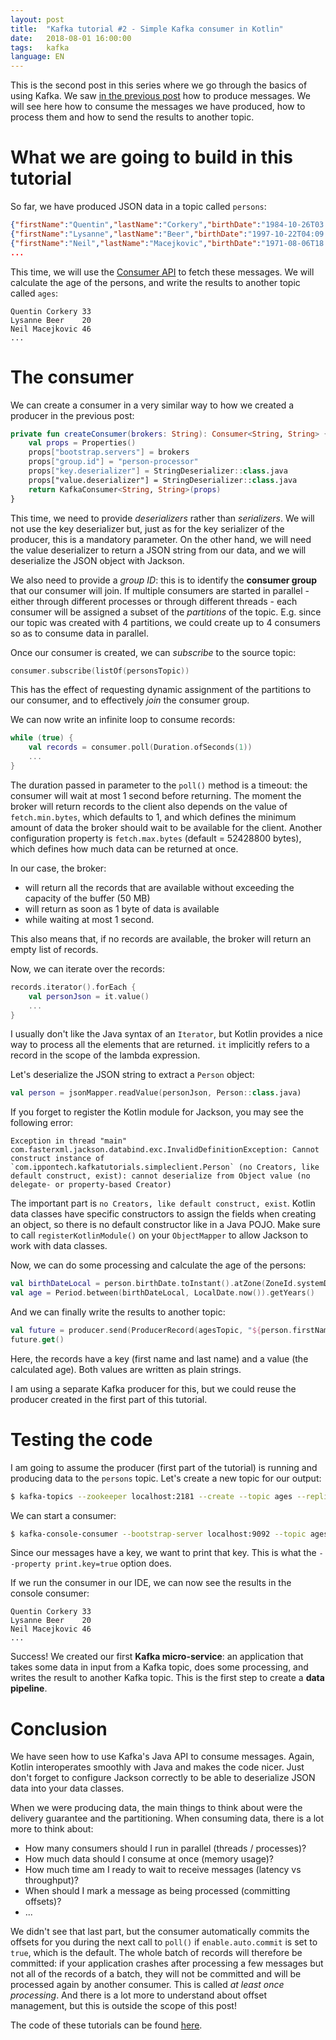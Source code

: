 ```yaml
---
layout: post
title:  "Kafka tutorial #2 - Simple Kafka consumer in Kotlin"
date:   2018-08-01 16:00:00
tags:   kafka
language: EN
---
```


This is the second post in this series where we go through the basics of using Kafka. We saw [in the previous post](/2018/08/01/kafka-tutorial-1-simple-producer-in-kotlin.html) how to produce messages. We will see here how to consume the messages we have produced, how to process them and how to send the results to another topic.

# What we are going to build in this tutorial

So far, we have produced JSON data in a topic called `persons`:

```json
{"firstName":"Quentin","lastName":"Corkery","birthDate":"1984-10-26T03:52:14.449+0000"}
{"firstName":"Lysanne","lastName":"Beer","birthDate":"1997-10-22T04:09:35.696+0000"}
{"firstName":"Neil","lastName":"Macejkovic","birthDate":"1971-08-06T18:03:11.533+0000"}
...
```

This time, we will use the [Consumer API](https://kafka.apache.org/20/javadoc/index.html?org/apache/kafka/clients/producer/KafkaProducer.html) to fetch these messages. We will calculate the age of the persons, and write the results to another topic called `ages`:

```text
Quentin Corkery	33
Lysanne Beer	20
Neil Macejkovic	46
...
```

# The consumer

We can create a consumer in a very similar way to how we created a producer in the previous post:

```kotlin
private fun createConsumer(brokers: String): Consumer<String, String> {
    val props = Properties()
    props["bootstrap.servers"] = brokers
    props["group.id"] = "person-processor"
    props["key.deserializer"] = StringDeserializer::class.java
    props["value.deserializer"] = StringDeserializer::class.java
    return KafkaConsumer<String, String>(props)
}
```

This time, we need to provide _deserializers_ rather than _serializers_. We will not use the key deserializer but, just as for the key serializer of the producer, this is a mandatory parameter. On the other hand, we will need the value deserializer to return a JSON string from our data, and we will deserialize the JSON object with Jackson.

We also need to provide a _group ID_: this is to identify the **consumer group** that our consumer will join. If multiple consumers are started in parallel - either through different processes or through different threads - each consumer will be assigned a subset of the _partitions_ of the topic. E.g. since our topic was created with 4 partitions, we could create up to 4 consumers so as to consume data in parallel.

Once our consumer is created, we can _subscribe_ to the source topic:

```kotlin
consumer.subscribe(listOf(personsTopic))
```

This has the effect of requesting dynamic assignment of the partitions to our consumer, and to effectively _join_ the consumer group.

We can now write an infinite loop to consume records:

```kotlin
while (true) {
    val records = consumer.poll(Duration.ofSeconds(1))
    ...
}
```

The duration passed in parameter to the `poll()` method is a timeout: the consumer will wait at most 1 second before returning. The moment the broker will return records to the client also depends on the value of `fetch.min.bytes`, which defaults to 1, and which defines the minimum amount of data the broker should wait to be available for the client. Another configuration property is `fetch.max.bytes` (default = 52428800 bytes), which defines how much data can be returned at once.

In our case, the broker:
- will return all the records that are available without exceeding the capacity of the buffer (50 MB)
- will return as soon as 1 byte of data is available
- while waiting at most 1 second.

This also means that, if no records are available, the broker will return an empty list of records.

Now, we can iterate over the records:

```kotlin
records.iterator().forEach {
    val personJson = it.value()
    ...
}
```

I usually don't like the Java syntax of an `Iterator`, but Kotlin provides a nice way to process all the elements that are returned. `it` implicitly refers to a record in the scope of the lambda expression.

Let's deserialize the JSON string to extract a `Person` object:

```kotlin
val person = jsonMapper.readValue(personJson, Person::class.java)
```

If you forget to register the Kotlin module for Jackson, you may see the following error:

```text
Exception in thread "main" com.fasterxml.jackson.databind.exc.InvalidDefinitionException: Cannot construct instance of `com.ippontech.kafkatutorials.simpleclient.Person` (no Creators, like default construct, exist): cannot deserialize from Object value (no delegate- or property-based Creator)
```

The important part is `no Creators, like default construct, exist`. Kotlin data classes have specific constructors to assign the fields when creating an object, so there is no default constructor like in a Java POJO. Make sure to call `registerKotlinModule()` on your `ObjectMapper` to allow Jackson to work with data classes.

Now, we can do some processing and calculate the age of the persons:

```kotlin
val birthDateLocal = person.birthDate.toInstant().atZone(ZoneId.systemDefault()).toLocalDate()
val age = Period.between(birthDateLocal, LocalDate.now()).getYears()
```

And we can finally write the results to another topic:

```kotlin
val future = producer.send(ProducerRecord(agesTopic, "${person.firstName} ${person.lastName}", "$age"))
future.get()
```

Here, the records have a key (first name and last name) and a value (the calculated age). Both values are written as plain strings.

I am using a separate Kafka producer for this, but we could reuse the producer created in the first part of this tutorial.

# Testing the code

I am going to assume the producer (first part of the tutorial) is running and producing data to the `persons` topic. Let's create a new topic for our output:

```bash
$ kafka-topics --zookeeper localhost:2181 --create --topic ages --replication-factor 1 --partitions 4
```

We can start a consumer:

```bash
$ kafka-console-consumer --bootstrap-server localhost:9092 --topic ages --property print.key=true
```

Since our messages have a key, we want to print that key. This is what the `--property print.key=true` option does.

If we run the consumer in our IDE, we can now see the results in the console consumer:

```text
Quentin Corkery	33
Lysanne Beer	20
Neil Macejkovic	46
...
```

Success! We created our first **Kafka micro-service**: an application that takes some data in input from a Kafka topic, does some processing, and writes the result to another Kafka topic. This is the first step to create a **data pipeline**.

# Conclusion

We have seen how to use Kafka's Java API to consume messages. Again, Kotlin interoperates smoothly with Java and makes the code nicer. Just don't forget to configure Jackson correctly to be able to deserialize JSON data into your data classes.

When we were producing data, the main things to think about were the delivery guarantee and the partitioning. When consuming data, there is a lot more to think about:
- How many consumers should I run in parallel (threads / processes)?
- How much data should I consume at once (memory usage)?
- How much time am I ready to wait to receive messages (latency vs throughput)?
- When should I mark a message as being processed (committing offsets)?
- ...

We didn't see that last part, but the consumer automatically commits the offsets for you during the next call to `poll()` if `enable.auto.commit` is set to `true`, which is the default. The whole batch of records will therefore be committed: if your application crashes after processing a few messages but not all of the records of a batch, they will not be committed and will be processed again by another consumer. This is called _at least once processing_. And there is a lot more to understand about offset management, but this is outside the scope of this post!

The code of these tutorials can be found [here](https://github.com/aseigneurin/kafka-tutorials).
